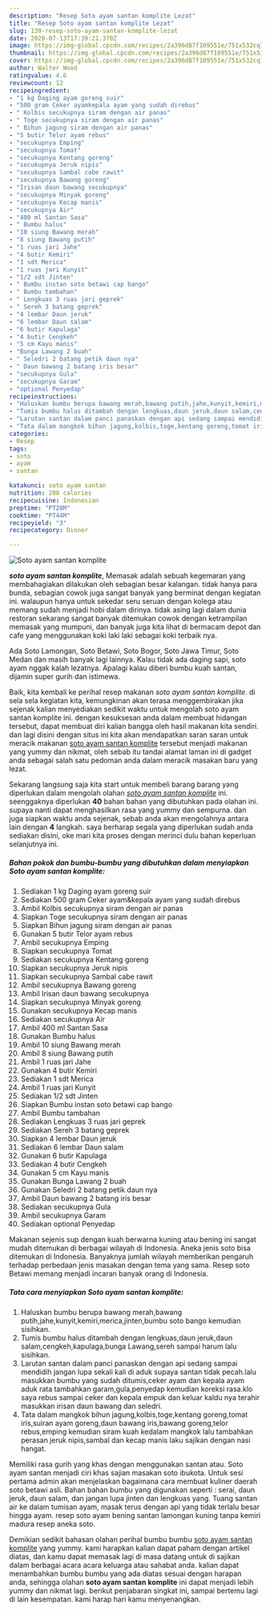 ```yaml
---
description: "Resep Soto ayam santan komplite Lezat"
title: "Resep Soto ayam santan komplite Lezat"
slug: 139-resep-soto-ayam-santan-komplite-lezat
date: 2020-07-13T17:39:21.370Z
image: https://img-global.cpcdn.com/recipes/2a396d87f109551e/751x532cq70/soto-ayam-santan-komplite-foto-resep-utama.jpg
thumbnail: https://img-global.cpcdn.com/recipes/2a396d87f109551e/751x532cq70/soto-ayam-santan-komplite-foto-resep-utama.jpg
cover: https://img-global.cpcdn.com/recipes/2a396d87f109551e/751x532cq70/soto-ayam-santan-komplite-foto-resep-utama.jpg
author: Walter Wood
ratingvalue: 4.6
reviewcount: 12
recipeingredient:
- "1 kg Daging ayam goreng suir"
- "500 gram Ceker ayamkepala ayam yang sudah direbus"
- " Kolbis secukupnya siram dengan air panas"
- " Toge secukupnya siram dengan air panas"
- " Bihun jagung siram dengan air panas"
- "5 butir Telor ayam rebus"
- "secukupnya Emping"
- "secukupnya Tomat"
- "secukupnya Kentang goreng"
- "secukupnya Jeruk nipis"
- "secukupnya Sambal cabe rawit"
- "secukupnya Bawang goreng"
- "Irisan daun bawang secukupnya"
- "secukupnya Minyak goreng"
- "secukupnya Kecap manis"
- "secukupnya Air"
- "400 ml Santan Sasa"
- " Bumbu halus"
- "10 siung Bawang merah"
- "8 siung Bawang putih"
- "1 ruas jari Jahe"
- "4 butir Kemiri"
- "1 sdt Merica"
- "1 ruas jari Kunyit"
- "1/2 sdt Jinten"
- " Bumbu instan soto betawi cap bango"
- " Bumbu tambahan"
- " Lengkuas 3 ruas jari geprek"
- " Sereh 3 batang geprek"
- "4 lembar Daun jeruk"
- "6 lembar Daun salam"
- "6 butir Kapulaga"
- "4 butir Cengkeh"
- "5 cm Kayu manis"
- "Bunga Lawang 2 buah"
- " Seledri 2 batang petik daun nya"
- " Daun bawang 2 batang iris besar"
- "secukupnya Gula"
- "secukupnya Garam"
- "optional Penyedap"
recipeinstructions:
- "Haluskan bumbu berupa bawang merah,bawang putih,jahe,kunyit,kemiri,merica,jinten,bumbu soto bango kemudian sisihkan."
- "Tumis bumbu halus ditambah dengan lengkuas,daun jeruk,daun salam,cengkeh,kapulaga,bunga Lawang,sereh sampai harum lalu sisihkan."
- "Larutan santan dalam panci panaskan dengan api sedang sampai mendidih jangan lupa sekali kali di aduk supaya santan tidak pecah.lalu masukkan bumbu yang sudah ditumis,ceker ayam dan kepala ayam aduk rata tambahkan garam,gula,penyedap kemudian koreksi rasa.klo saya rebus sampai ceker dan kepala empuk dan keluar kaldu nya terahir masukkan irisan daun bawang dan seledri."
- "Tata dalam mangkok bihun jagung,kolbis,toge,kentang goreng,tomat iris,suiran ayam goreng,daun bawang iris,bawang goreng,telor rebus,emping kemudian siram kuah kedalam mangkok lalu tambahkan perasan jeruk nipis,sambal dan kecap manis laku sajikan dengan nasi hangat."
categories:
- Resep
tags:
- soto
- ayam
- santan

katakunci: soto ayam santan 
nutrition: 208 calories
recipecuisine: Indonesian
preptime: "PT20M"
cooktime: "PT44M"
recipeyield: "3"
recipecategory: Dinner

---
```



![Soto ayam santan komplite](https://img-global.cpcdn.com/recipes/2a396d87f109551e/751x532cq70/soto-ayam-santan-komplite-foto-resep-utama.jpg)

<b><i>soto ayam santan komplite</i></b>, Memasak adalah sebuah kegemaran yang membahagiakan dilakukan oleh sebagian besar kalangan. tidak hanya para bunda, sebagian cowok juga sangat banyak yang berminat dengan kegiatan ini. walaupun hanya untuk sekedar seru seruan dengan kolega atau memang sudah menjadi hobi dalam dirinya. tidak asing lagi dalam dunia restoran sekarang sangat banyak ditemukan cowok dengan ketrampilan memasak yang mumpuni, dan banyak juga kita lihat di bermacam depot dan cafe yang menggunakan koki laki laki sebagai koki terbaik nya.

Ada Soto Lamongan, Soto Betawi, Soto Bogor, Soto Jawa Timur, Soto Medan dan masih banyak lagi lainnya. Kalau tidak ada daging sapi, soto ayam nggak kalah lezatnya. Apalagi kalau diberi bumbu kuah santan, dijamin super gurih dan istimewa.

Baik, kita kembali ke perihal resep makanan <i>soto ayam santan komplite</i>. di sela sela kegiatan kita, kemungkinan akan terasa menggembirakan jika sejenak kalian menyediakan sedikit waktu untuk mengolah soto ayam santan komplite ini. dengan kesuksesan anda dalam membuat hidangan tersebut, dapat membuat diri kalian bangga oleh hasil makanan kita sendiri. dan lagi disini dengan situs ini kita akan mendapatkan saran saran untuk meracik makanan <u>soto ayam santan komplite</u> tersebut menjadi makanan yang yummy dan nikmat, oleh sebab itu tandai alamat laman ini di gadget anda sebagai salah satu pedoman anda dalam meracik masakan baru yang lezat.


Sekarang langsung saja kita start untuk membeli barang barang yang diperlukan dalam mengolah olahan <u><i>soto ayam santan komplite</i></u> ini. seenggaknya diperlukan <b>40</b> bahan bahan yang dibutuhkan pada olahan ini. supaya nanti dapat menghasilkan rasa yang yummy dan sempurna. dan juga siapkan waktu anda sejenak, sebab anda akan mengolahnya antara lain dengan <b>4</b> langkah. saya berharap segala yang diperlukan sudah anda sediakan disini, oke mari kita proses dengan merinci dulu bahan keperluan selanjutnya ini.

<!--inarticleads1-->

##### Bahan pokok dan bumbu-bumbu yang dibutuhkan dalam menyiapkan Soto ayam santan komplite:

1. Sediakan 1 kg Daging ayam goreng suir
1. Sediakan 500 gram Ceker ayam&amp;kepala ayam yang sudah direbus
1. Ambil  Kolbis secukupnya siram dengan air panas
1. Siapkan  Toge secukupnya siram dengan air panas
1. Siapkan  Bihun jagung siram dengan air panas
1. Gunakan 5 butir Telor ayam rebus
1. Ambil secukupnya Emping
1. Siapkan secukupnya Tomat
1. Sediakan secukupnya Kentang goreng
1. Siapkan secukupnya Jeruk nipis
1. Siapkan secukupnya Sambal cabe rawit
1. Ambil secukupnya Bawang goreng
1. Ambil Irisan daun bawang secukupnya
1. Siapkan secukupnya Minyak goreng
1. Gunakan secukupnya Kecap manis
1. Sediakan secukupnya Air
1. Ambil 400 ml Santan Sasa
1. Gunakan  Bumbu halus
1. Ambil 10 siung Bawang merah
1. Ambil 8 siung Bawang putih
1. Ambil 1 ruas jari Jahe
1. Gunakan 4 butir Kemiri
1. Sediakan 1 sdt Merica
1. Ambil 1 ruas jari Kunyit
1. Sediakan 1/2 sdt Jinten
1. Siapkan  Bumbu instan soto betawi cap bango
1. Ambil  Bumbu tambahan
1. Sediakan  Lengkuas 3 ruas jari geprek
1. Sediakan  Sereh 3 batang geprek
1. Siapkan 4 lembar Daun jeruk
1. Sediakan 6 lembar Daun salam
1. Gunakan 6 butir Kapulaga
1. Sediakan 4 butir Cengkeh
1. Gunakan 5 cm Kayu manis
1. Gunakan Bunga Lawang 2 buah
1. Gunakan  Seledri 2 batang petik daun nya
1. Ambil  Daun bawang 2 batang iris besar
1. Sediakan secukupnya Gula
1. Ambil secukupnya Garam
1. Sediakan optional Penyedap


Makanan sejenis sup dengan kuah berwarna kuning atau bening ini sangat mudah ditemukan di berbagai wilayah di Indonesia. Aneka jenis soto bisa ditemukan di Indonesia. Banyaknya jumlah wilayah memberikan pengaruh terhadap perbedaan jenis masakan dengan tema yang sama. Resep soto Betawi memang menjadi incaran banyak orang di Indonesia. 

<!--inarticleads2-->

##### Tata cara menyiapkan Soto ayam santan komplite:

1. Haluskan bumbu berupa bawang merah,bawang putih,jahe,kunyit,kemiri,merica,jinten,bumbu soto bango kemudian sisihkan.
1. Tumis bumbu halus ditambah dengan lengkuas,daun jeruk,daun salam,cengkeh,kapulaga,bunga Lawang,sereh sampai harum lalu sisihkan.
1. Larutan santan dalam panci panaskan dengan api sedang sampai mendidih jangan lupa sekali kali di aduk supaya santan tidak pecah.lalu masukkan bumbu yang sudah ditumis,ceker ayam dan kepala ayam aduk rata tambahkan garam,gula,penyedap kemudian koreksi rasa.klo saya rebus sampai ceker dan kepala empuk dan keluar kaldu nya terahir masukkan irisan daun bawang dan seledri.
1. Tata dalam mangkok bihun jagung,kolbis,toge,kentang goreng,tomat iris,suiran ayam goreng,daun bawang iris,bawang goreng,telor rebus,emping kemudian siram kuah kedalam mangkok lalu tambahkan perasan jeruk nipis,sambal dan kecap manis laku sajikan dengan nasi hangat.


Memiliki rasa gurih yang khas dengan menggunakan santan atau. Soto ayam santan menjadi ciri khas sajian masakan soto ibukota. Untuk sesi pertama admin akan menjelaskan bagaimana cara membuat kuliner daerah soto betawi asli. Bahan bahan bumbu yang digunakan seperti : serai, daun jeruk, daun salam, dan jangan lupa jinten dan lengkuas yang. Tuang santan air ke dalam tumisan ayam, masak terus dengan api yang tidak terlalu besar hingga ayam. resep soto ayam bening santan lamongan kuning tanpa kemiri madura resep aneka soto. 

Demikian sedikit bahasan olahan perihal bumbu bumbu <u>soto ayam santan komplite</u> yang yummy. kami harapkan kalian dapat paham dengan artikel diatas, dan kamu dapat memasak lagi di masa datang untuk di sajikan dalam berbagai acara acara keluarga atau sahabat anda. kalian dapat menambahkan bumbu bumbu yang ada diatas sesuai dengan harapan anda, sehingga olahan <b>soto ayam santan komplite</b> ini dapat menjadi lebih yummy dan nikmat lagi. berikut penjabaran singkat ini, sampai bertemu lagi di lain kesempatan. kami harap hari kamu menyenangkan.
